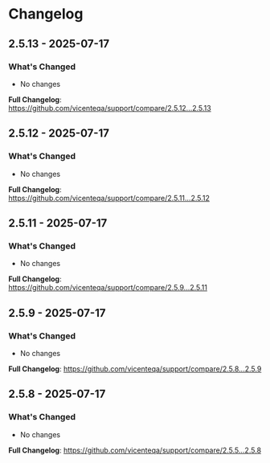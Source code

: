 # Changelog

## 2.5.13 - 2025-07-17

### What's Changed

* No changes

**Full Changelog**: https://github.com/vicenteqa/support/compare/2.5.12...2.5.13

## 2.5.12 - 2025-07-17

### What's Changed

* No changes

**Full Changelog**: https://github.com/vicenteqa/support/compare/2.5.11...2.5.12

## 2.5.11 - 2025-07-17

### What's Changed

* No changes

**Full Changelog**: https://github.com/vicenteqa/support/compare/2.5.9...2.5.11

## 2.5.9 - 2025-07-17

### What's Changed

* No changes

**Full Changelog**: https://github.com/vicenteqa/support/compare/2.5.8...2.5.9

## 2.5.8 - 2025-07-17

### What's Changed

* No changes

**Full Changelog**: https://github.com/vicenteqa/support/compare/2.5.5...2.5.8
